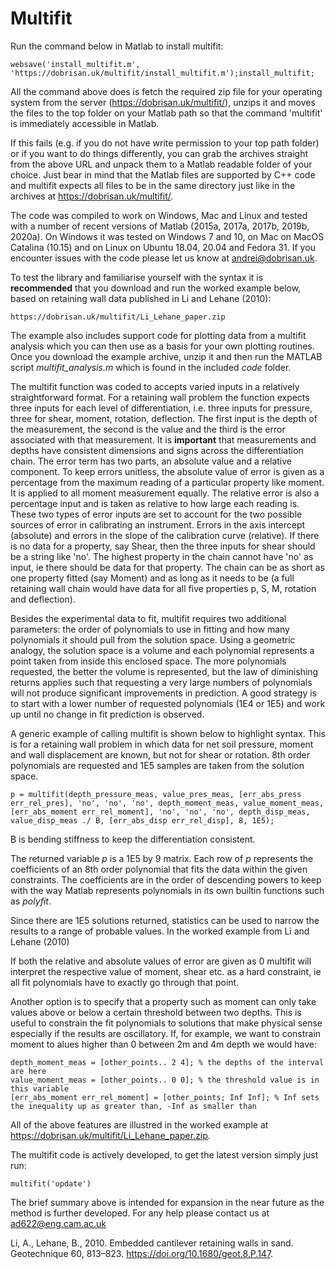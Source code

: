 # Multifit

Run the command below in Matlab to install multifit:

```
websave('install_multifit.m', 'https://dobrisan.uk/multifit/install_multifit.m');install_multifit;
```

All the command above does is fetch the required zip file for your operating system from the server (https://dobrisan.uk/multifit/), unzips it and moves the files to the top folder on your Matlab path so that the command 'multifit' is immediately accessible in Matlab.

If this fails (e.g. if you do not have write permission to your top path folder) or if you want to do things differently, you can grab the archives straight from the above URL and unpack them to a Matlab readable folder of your choice.
Just bear in mind that the Matlab files are supported by C++ code and multifit expects all files to be in the same directory just like in the archives at https://dobrisan.uk/multifit/.

The code was compiled to work on Windows, Mac and Linux and tested with a number of recent versions of Matlab (2015a, 2017a, 2017b, 2019b, 2020a). 
On Windows it was tested on Windows 7 and 10, on Mac on MacOS Catalina (10.15) and on Linux on Ubuntu 18.04, 20.04 and Fedora 31. 
If you encounter issues with the code please let us know at andrei@dobrisan.uk.

To test the library and familiarise yourself with the syntax it is **recommended** that you download and run the worked example below, based on retaining wall data published in Li and Lehane (2010):

```
https://dobrisan.uk/multifit/Li_Lehane_paper.zip
```
The example also includes support code for plotting data from a multifit analysis which you can then use as a basis for your own plotting routines. Once you download the example archive, unzip it and then run the MATLAB script *multifit_analysis.m* which is found in the included *code* folder.

The multifit function was coded to accepts varied inputs in a relatively straightforward format. For a retaining wall problem the function expects three inputs for each level of differentiation, i.e. three inputs for pressure, three for shear, moment, rotation, deflection.
The first input is the depth of the measurement, the second is the value and the third is the error associated with that measurement. 
It is **important** that measurements and depths have consistent dimensions and signs across the differentiation chain. 
The error term has two parts, an absolute value and a relative component. 
To keep errors unitless, the absolute value of error is given as a percentage from the maximum reading of a particular property like moment. 
It is applied to all moment measurement equally. The relative error is also a percentage input and is taken as relative to how large each reading is. 
These two types of error inputs are set to account for the two possible sources of error in  calibrating an instrument. Errors in the axis intercept (absolute) and errors in the slope of the calibration curve (relative).
If there is no data for a property, say Shear, then the three inputs for shear should be a string like 'no'.
The highest property in the chain cannot have 'no' as input, ie there should be data for that property. The chain can be as short as one property fitted (say Moment) and as long as it needs to be (a full retaining wall chain would have data for all five properties p, S, M, rotation and deflection).

Besides the experimental data to fit, multifit requires two additional parameters: the order of polynomials to use in fitting and how many polynomials it should pull from the solution space. Using a geometric analogy, the solution space is a volume and each polynomial represents a point taken from inside this enclosed space. The more polynomials requested, the better the volume is represented, but the law of diminishing returns applies such that requesting a very large numbers of polynomials will not produce significant improvements in prediction. A good strategy is to start with a lower number of requested polynomials (1E4 or 1E5) and work up until no change in fit prediction is observed.

A generic example of calling multifit is shown below to highlight syntax. This is for a retaining wall problem in which data for net soil pressure, moment and wall displacement are known, but not for shear or rotation. 
8th order polynomials are requested and 1E5 samples are taken from the solution space.

```
p = multifit(depth_pressure_meas, value_pres_meas, [err_abs_press err_rel_pres], 'no', 'no', 'no', depth_moment_meas, value_moment_meas, [err_abs_moment err_rel_moment], 'no', 'no', 'no', depth_disp_meas, value_disp_meas ./ B, [err_abs_disp err_rel_disp], 8, 1E5);
```
B is bending stiffness to keep the differentiation consistent. 

The returned variable _p_ is a 1E5 by 9 matrix. Each row of _p_ represents the coefficients of an 8th order polynomial that fits the data within the given constraints. The coefficients are in the order of descending powers to keep with the way Matlab represents polynomials in its own builtin functions such as _polyfit_. 

Since there are 1E5 solutions returned, statistics can be used to narrow the results to a range of probable values. In the worked example from Li and Lehane (2010) 

If both the relative and absolute values of error are given as 0 multifit will interpret the respective value of moment, shear etc. as a hard constraint, ie all fit polynomials have to exactly go through that point.

Another option is to specify that a property such as moment can only take values above or below a certain threshold between two depths. 
This is useful to constrain the fit polynomials to solutions that make physical sense especially if the results are oscillatory. 
If, for example, we want to constrain moment to alues higher than 0 between 2m and 4m depth we would have:

```
depth_moment_meas = [other_points.. 2 4]; % the depths of the interval are here
value_moment_meas = [other_points.. 0 0]; % the threshold value is in this variable
[err_abs_moment err_rel_moment] = [other_points; Inf Inf]; % Inf sets the inequality up as greater than, -Inf as smaller than
```

All of the above features are illustred in the worked example at https://dobrisan.uk/multifit/Li_Lehane_paper.zip. 

The multifit code is actively developed, to get the latest version simply just run:

```
multifit('update')
```

The brief summary above is intended for expansion in the near future as the method is further developed.
For any help please contact us at ad622@eng.cam.ac.uk


Li, A., Lehane, B., 2010. Embedded cantilever retaining walls in sand. Geotechnique 60, 813–823. https://doi.org/10.1680/geot.8.P.147.
